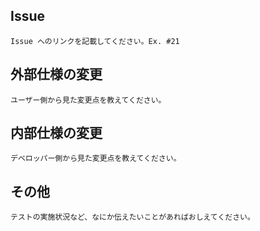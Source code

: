 ## Issue
`Issue へのリンクを記載してください。Ex. #21`

## 外部仕様の変更
`ユーザー側から見た変更点を教えてください。`

## 内部仕様の変更
`デベロッパー側から見た変更点を教えてください。`

## その他
`テストの実施状況など、なにか伝えたいことがあればおしえてください。`
